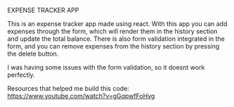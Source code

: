 EXPENSE TRACKER APP

This is an expense tracker app made using react. With this app you can add expenses through the form, which will render them in the history section and update the total balance. There is also form validation integrated in the form, and you can remove expenses from the history section by pressing the delete button. 

I was having some issues with the form validation, so it doesnt work perfectly.

Resources that helped me build this code: 
https://www.youtube.com/watch?v=gGqpwfFoHvg
